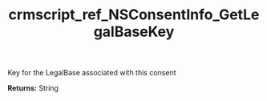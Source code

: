 ﻿---
title: crmscript_ref_NSConsentInfo_GetLegalBaseKey
description: String NSConsentInfo.GetLegalBaseKey()
intellisense: NSConsentInfo.GetLegalBaseKey
keywords: NSConsentInfo, GetLegalBaseKey
so.topic: reference
---

Key for the LegalBase associated with this consent

**Returns:** String


